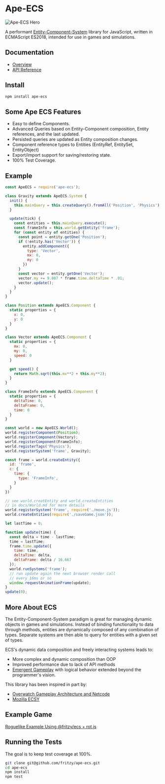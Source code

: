# Ape-ECS
![Ape-ECS Hero](https://raw.githubusercontent.com/fritzy/ape-ecs/master/imgs/ape_ecs900wbg.png)

A performant [Entity-Component-System](https://en.wikipedia.org/wiki/Entity_component_system) library for JavaScript, written in ECMAScript ES2018, intended for use in games and simulations.

## Documentation
* [Overview](https://github.com/fritzy/ape-ecs/blob/master/docs/Overview.md)
* [API Reference](https://github.com/fritzy/ape-ecs/blob/master/docs/API_Reference.md)

## Install

```sh
npm install ape-ecs 
```

## Some Ape ECS Features

* Easy to define Components.
* Advanced Queries based on Entity-Component composition, Entity references, and the last updated.
* Persisted queries are updated as Entity composition changes.
* Component reference types to Entities (EntityRef, EntitySet, EntityObject)
* Export/import support for saving/restoring state.
* 100% Test Coverage.

## Example

```js
const ApeECS = require('ape-ecs');

class Gravity extends ApeECS.System {
  init() {
    this.mainQuery = this.createQuery().fromAll('Position', 'Physics');
  }

  update(tick) {
    const entities = this.mainQuery.execute();
    const frameInfo = this.world.getEntity('frame');
    for (const entity of entities) {
      const point = entity.getOne('Position');
      if (!entity.has('Vector')) {
        entity.addComponent({
          type: 'Vector',
          mx: 0,
          my: 0
        })
      }
      const vector = entity.getOne('Vector');
      vector.my += 9.807 * frame.time.deltaTime * .01;
      vector.update();
    }
  }
}

class Position extends ApeECS.Component {
  static properties = {
    x: 0,
    y: 0
  }
}

class Vector extends ApeECS.Component {
  static properties = {
    mx: 0,
    my: 0,
    speed: 0
  }

  get speed() {
    return Math.sqrt(this.mx**2 + this.my**2);
  }
}

class FrameInfo extends ApeECS.Component {
  static properties = {
    deltaTime: 0,
    deltaFrame: 0,
    time: 0
  }
}

const world = new ApeECS.World();
world.registerComponent(Position);
world.registerComponent(Vectory);
world.registerComponent(FrameInfo);
world.registerTags('Physics');
world.registerSystem('frame', Gravity);

const frame = world.createEntity({
  id: 'frame',
  c: {
    time: {
      type: 'FrameInfo',
    }
  }
})

// see world.creatEntity and world.createEntities
// in docs/World.md for more details
world.registerSystem('frame', require('./move.js'));
world.createEntities(require('./saveGame.json'));

let lastTime = 0;

function update(time) {
  const delta = time - lastTime;
  time = lastTime;
  frame.time.update({
    time: time,
    deltaTime: delta,
    deltaFrame: delta / 16.667
  });
  world.runSystems('frame');
  // run update again the next browser render call
  // every 16ms or so
  window.requestAnimationFrame(update);
}
update(0);
```

## More About ECS

The Entity-Component-System paradigm is great for managing dynamic objects in games and simulations. Instead of binding functionality to data through methods, entities are dynamically composed of any combination of types. Separate systems are then able to query for entities with a given set of types. 

ECS's dynamic data composition and freely interacting systems leads to:
  * More complex and dynamic composition than OOP
  * Improved performance due to lack of API methods
  * [Emergent Gameplay](https://en.wikipedia.org/wiki/Emergent_gameplay) with logical behavior extended beyond the programmer's vision.

This library has been inspired in part by:
  * [Overwatch Gameplay Architecture and Netcode](https://www.youtube.com/watch?v=W3aieHjyNvw)
  * [Mozilla ECSY](https://blog.mozvr.com/introducing-ecsy/)

## Example Game

[Roguelike Example Using @fritzy/ecs + rot.js](https://github.com/fritzy/ecs-js-example)

## Running the Tests

The goal is to keep test coverage at 100%.

```sh
git clone git@github.com/fritzy/ape-ecs.git
cd ape-ecs
npm install
npm test
```
